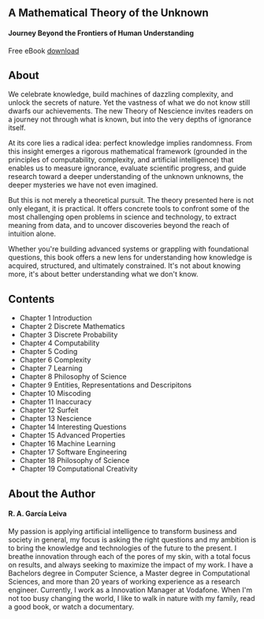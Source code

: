 ## A Mathematical Theory of the Unknown
#### Journey Beyond the Frontiers of Human Understanding

Free eBook [download](https://github.com/rleiva/NescienceBook/blob/012b3c9d85a512d3c2ba11df75e5c5094cabc3f4/main.pdf)

## About

We celebrate knowledge, build machines of dazzling complexity, and unlock the secrets of nature. Yet the vastness of what we do not know still dwarfs our achievements. The new Theory of Nescience invites readers on a journey not through what is known, but into the very depths of ignorance itself.

At its core lies a radical idea: perfect knowledge implies randomness. From this insight emerges a rigorous mathematical framework (grounded in the principles of computability, complexity, and artificial intelligence) that enables us to measure ignorance, evaluate scientific progress, and guide research toward a deeper understanding of the unknown unknowns, the deeper mysteries we have not even imagined.

But this is not merely a theoretical pursuit. The theory presented here is not only elegant, it is practical. It offers concrete tools to confront some of the most challenging open problems in science and technology, to extract meaning from data, and to uncover discoveries beyond the reach of intuition alone.

Whether you're building advanced systems or grappling with foundational questions, this book offers a new lens for understanding how knowledge is acquired, structured, and ultimately constrained. It's not about knowing more, it's about better understanding what we don't know.

## Contents

 - Chapter 1 Introduction
 - Chapter 2 Discrete Mathematics
 - Chapter 3 Discrete Probability
 - Chapter 4 Computability
 - Chapter 5 Coding
 - Chapter 6 Complexity
 - Chapter 7 Learning
 - Chapter 8 Philosophy of Science
 - Chapter 9 Entities, Representations and Descripitons
 - Chapter 10 Miscoding
 - Chapter 11 Inaccuracy
 - Chapter 12 Surfeit
 - Chapter 13 Nescience
 - Chapter 14 Interesting Questions
 - Chapter 15 Advanced Properties
 - Chapter 16 Machine Learning
 - Chapter 17 Software Engineering
 - Chapter 18 Philosophy of Science
 - Chapter 19 Computational Creativity

## About the Author
#### R. A. García Leiva

My passion is applying artificial intelligence to transform business and society in general, my focus is asking the right questions and my ambition is to bring the knowledge and technologies of the future to the present. I breathe innovation through each of the pores of my skin, with a total focus on results, and always seeking to maximize the impact of my work. I have a Bachelors degree in Computer Science, a Master degree in Computational Sciences, and more than 20 years of working experience as a research engineer. Currently, I work as a Innovation Manager at Vodafone. When I'm not too busy changing the world, I like to walk in nature with my family, read a good book, or watch a documentary.
